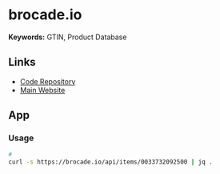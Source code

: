 # brocade.io

**Keywords:** GTIN, Product Database

## Links

- [Code Repository](https://github.com/ferrisoxide/brocade.io)
- [Main Website](https://brocade.io)

## App

### Usage

```sh
#
curl -s https://brocade.io/api/items/0033732092500 | jq .
```
